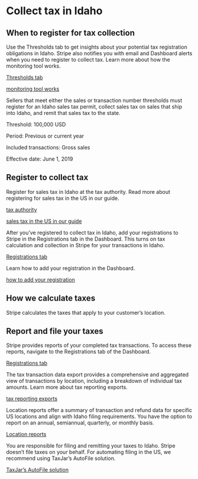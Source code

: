 # Collect tax in Idaho

## When to register for tax collection

Use the Thresholds tab to get insights about your potential tax registration obligations in Idaho. Stripe also notifies you with email and Dashboard alerts when you need to register to collect tax. Learn more about how the monitoring tool works.

[Thresholds tab](https://dashboard.stripe.com/tax/thresholds)

[monitoring tool works](/tax/monitoring)

Sellers that meet either the sales or transaction number thresholds must register for an Idaho sales tax permit, collect sales tax on sales that ship into Idaho, and remit that sales tax to the state.

Threshold: 100,000 USD

Period: Previous or current year

Included transactions: Gross sales

Effective date: June 1, 2019

## Register to collect tax

Register for sales tax in Idaho at the tax authority. Read more about registering for sales tax in the US in our guide.

[tax authority](https://tax.idaho.gov/taxes/sales-use/)

[sales tax in the US in our guide](https://stripe.com/guides/sales-tax-registration-process-us)

After you’ve registered to collect tax in Idaho, add your registrations to Stripe in the Registrations tab in the Dashboard. This turns on tax calculation and collection in Stripe for your transactions in Idaho.

[Registrations tab](https://dashboard.stripe.com/tax/registrations?location=us-id)

Learn how to add your registration in the Dashboard.

[how to add your registration](/tax/registering#track-your-registrations-in-the-tax-dashboard)

## How we calculate taxes

Stripe calculates the taxes that apply to your customer’s location.

## Report and file your taxes

Stripe provides reports of your completed tax transactions. To access these reports, navigate to the Registrations tab of the Dashboard.

[Registrations tab](https://dashboard.stripe.com/tax/registrations)

The tax transaction data export provides a comprehensive and aggregated view of transactions by location, including a breakdown of individual tax amounts. Learn more about tax reporting exports.

[tax reporting exports](/tax/reports#exports)

Location reports offer a summary of transaction and refund data for specific US locations and align with Idaho filing requirements. You have the option to report on an annual, semiannual, quarterly, or monthly basis.

[Location reports](/tax/reports#us-location-reports)

You are responsible for filing and remitting your taxes to Idaho. Stripe doesn’t file taxes on your behalf. For automating filing in the US, we recommend using TaxJar’s AutoFile solution.

[TaxJar’s AutoFile solution](https://go.taxjar.com/2021StripeTaxInquiry_LP-01-Request.html)
